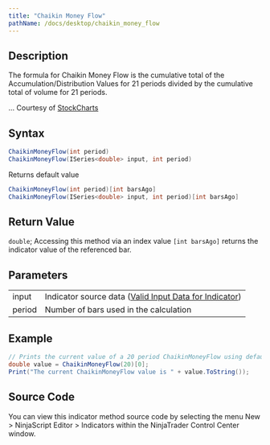 ```yaml
---
title: "Chaikin Money Flow"
pathName: /docs/desktop/chaikin_money_flow
---
```


## Description

The formula for Chaikin Money Flow is the cumulative total of the Accumulation/Distribution Values for 21 periods divided by the cumulative total of volume for 21 periods.

... Courtesy of [StockCharts](http://stockcharts.com/education/IndicatorAnalysis/indic_ChaikinMoneyFlow1.html)

## Syntax

```csharp
ChaikinMoneyFlow(int period)
ChaikinMoneyFlow(ISeries<double> input, int period)
```

Returns default value 

```csharp
ChaikinMoneyFlow(int period)[int barsAgo]
ChaikinMoneyFlow(ISeries<double> input, int period)[int barsAgo]
```

## Return Value

`double`; Accessing this method via an index value `[int barsAgo]` returns the indicator value of the referenced bar.

## Parameters

|  |  |
| --- | --- |
| input | Indicator source data ([Valid Input Data for Indicator](/docs/desktop/valid_input_data_for_indicator)) |
| period | Number of bars used in the calculation |

## Example

```csharp
// Prints the current value of a 20 period ChaikinMoneyFlow using default price type
double value = ChaikinMoneyFlow(20)[0];
Print("The current ChaikinMoneyFlow value is " + value.ToString());
```

## Source Code

You can view this indicator method source code by selecting the menu New > NinjaScript Editor > Indicators within the NinjaTrader Control Center window.

